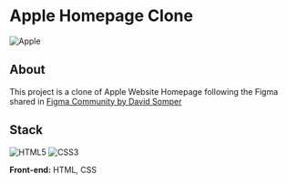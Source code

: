 <h1>Apple Homepage Clone</h1>

<img src="https://camo.githubusercontent.com/07d9a70cf39fb77cf7709b31ec446f444152269f7a7e5ec57f64569e42eae411/68747470733a2f2f696d672e736869656c64732e696f2f62616467652f4170706c652d2532333030303030302e7376673f7374796c653d666f722d7468652d6261646765266c6f676f3d6170706c65266c6f676f436f6c6f723d7768697465" 
  alt="Apple" data-canonical-src="https://img.shields.io/badge/Apple-%23000000.svg?style=for-the-badge&amp;logo=apple&amp;logoColor=white" style="max-width: 100%;">

<h2>About</h2>

This project is a clone of Apple Website Homepage following the Figma shared in <a href="https://www.youtube.com/watch?v=yYgkh7n5Ubg" rel="nofollow">Figma Community by David Somper</a>


<h2>Stack</h2>
<img src="https://camo.githubusercontent.com/5e7e215d9ff3a7c2e96d09232c11b2205565c841d1129dd2185ebd967284121f/68747470733a2f2f696d672e736869656c64732e696f2f62616467652f68746d6c352d2532334533344632362e7376673f7374796c653d666f722d7468652d6261646765266c6f676f3d68746d6c35266c6f676f436f6c6f723d7768697465" 
  alt="HTML5" data-canonical-src="https://img.shields.io/badge/html5-%23E34F26.svg?style=for-the-badge&amp;logo=html5&amp;logoColor=white" style="max-width: 100%;">
<img src="https://camo.githubusercontent.com/6531a4161596e3d9fdab3d0499a7b7ce5c5c8b568be219f3e9707af042e575d2/68747470733a2f2f696d672e736869656c64732e696f2f62616467652f637373332d2532333135373242362e7376673f7374796c653d666f722d7468652d6261646765266c6f676f3d63737333266c6f676f436f6c6f723d7768697465" 
  alt="CSS3" data-canonical-src="https://img.shields.io/badge/css3-%231572B6.svg?style=for-the-badge&amp;logo=css3&amp;logoColor=white" style="max-width: 100%;">

<b>Front-end:</b> HTML, CSS
